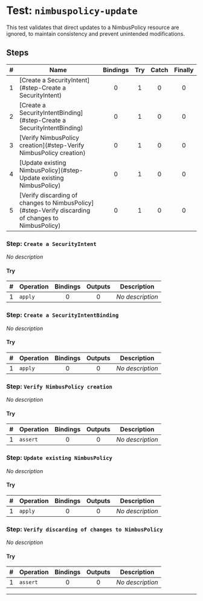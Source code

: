 # Test: `nimbuspolicy-update`

This test validates that direct updates to a NimbusPolicy resource are ignored, to maintain consistency and  prevent unintended modifications.


## Steps

| # | Name | Bindings | Try | Catch | Finally |
|:-:|---|:-:|:-:|:-:|:-:|
| 1 | [Create a SecurityIntent](#step-Create a SecurityIntent) | 0 | 1 | 0 | 0 |
| 2 | [Create a SecurityIntentBinding](#step-Create a SecurityIntentBinding) | 0 | 1 | 0 | 0 |
| 3 | [Verify NimbusPolicy creation](#step-Verify NimbusPolicy creation) | 0 | 1 | 0 | 0 |
| 4 | [Update existing NimbusPolicy](#step-Update existing NimbusPolicy) | 0 | 1 | 0 | 0 |
| 5 | [Verify discarding of changes to NimbusPolicy](#step-Verify discarding of changes to NimbusPolicy) | 0 | 1 | 0 | 0 |

### Step: `Create a SecurityIntent`

*No description*

#### Try

| # | Operation | Bindings | Outputs | Description |
|:-:|---|:-:|:-:|---|
| 1 | `apply` | 0 | 0 | *No description* |

### Step: `Create a SecurityIntentBinding`

*No description*

#### Try

| # | Operation | Bindings | Outputs | Description |
|:-:|---|:-:|:-:|---|
| 1 | `apply` | 0 | 0 | *No description* |

### Step: `Verify NimbusPolicy creation`

*No description*

#### Try

| # | Operation | Bindings | Outputs | Description |
|:-:|---|:-:|:-:|---|
| 1 | `assert` | 0 | 0 | *No description* |

### Step: `Update existing NimbusPolicy`

*No description*

#### Try

| # | Operation | Bindings | Outputs | Description |
|:-:|---|:-:|:-:|---|
| 1 | `apply` | 0 | 0 | *No description* |

### Step: `Verify discarding of changes to NimbusPolicy`

*No description*

#### Try

| # | Operation | Bindings | Outputs | Description |
|:-:|---|:-:|:-:|---|
| 1 | `assert` | 0 | 0 | *No description* |

---

